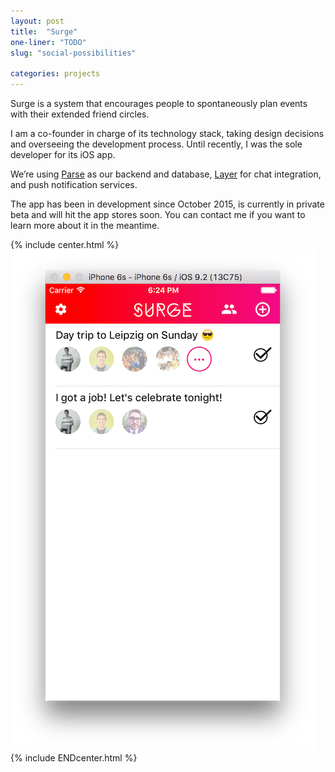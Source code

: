 ```yaml
---
layout: post
title:  "Surge"
one-liner: "TODO"
slug: "social-possibilities"

categories: projects
---
```

Surge is a system that encourages people to spontaneously plan events with their extended friend circles.

I am a co-founder in charge of its technology stack, taking design decisions and overseeing the development process. Until recently, I was the sole developer for its iOS app.

We’re using [Parse](parse.com) as our backend and database, [Layer](layer.com) for chat integration, and push notification services.

The app has been in development since October 2015, is currently in private beta and will hit the app stores soon. You can contact me if you want to learn more about it in the meantime.

{% include center.html %}
<img alt="A screenshot of the pre-release version running on the iPhone simulator." src="/img/social-possibilities/surge-screenshot.png" />
{% include ENDcenter.html %}
